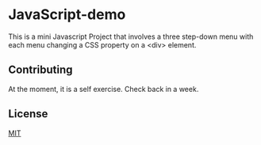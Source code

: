# JavaScript-demo
This is a mini Javascript Project that involves a three step-down menu with each menu changing a CSS property on a &lt;div> element. 

## Contributing 
At the moment, it is a self exercise. Check back in a week.

## License 
[MIT](https://choosealicense.com/licenses/mit/)
